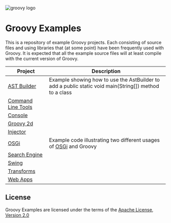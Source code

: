 ![groovy logo](https://raw.githubusercontent.com/groovy/artwork/master/medium.png)

Groovy Examples
===============

This is a repository of example Groovy projects.  Each consisting of source files and using libraries 
that (at some point) have been frequently used with Groovy. It is expected that all the example source
files will at least compile with the current version of Groovy.

<table>
  <thead><tr><th>Project</th><th>Description</th></tr></thead>
  <tbody>
    <tr>
      <td><a href="astbuilder/">AST Builder</a></td>
      <td>Example showing how to use the AstBuilder to add a public static 
void main(String[]) method to a class </td>
    </tr>
    <tr>
      <td><a href="commandLineTools/">Command Line Tools</a></td>
      <td></td>
    </tr>
    <tr>
      <td><a href="console/">Console</a></td>
      <td></td>
    </tr>
    <tr>
      <td><a href="groovy2d/">Groovy 2d</a></td>
      <td></td>
    </tr>
    <tr>
      <td><a href="injector/">Injector</a></td>
      <td></td>
    </tr>
    <tr>
      <td><a href="osgi/">OSGi</a></td>
      <td>Example code illustrating two different usages of <a 
href="http://www.osgi.org/">OSGi</a> and Groovy</td>
    </tr>
    <tr>
      <td><a href="searchEngine/">Search Engine</a></td>
      <td></td>
    </tr>
    <tr>
      <td><a href="swing/">Swing</a></td>
      <td></td>
    </tr>
    <tr>
      <td><a href="transforms/">Transforms</a></td>
      <td></td>
    </tr>
    <tr>
      <td><a href="webapps/">Web Apps</a></td>
      <td></td>
    </tr>
  </tbody>
</table>

## License

Groovy Examples are licensed under the terms of 
the [Apache License, Version 2.0](http://www.apache.org/licenses/LICENSE-2.0)
